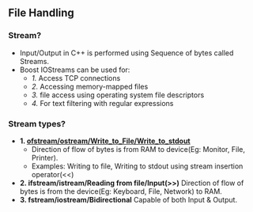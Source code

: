 ## File Handling
### Stream?
- Input/Output in C++ is performed using Sequence of bytes called Streams.
- Boost IOStreams can be used for:
  - _1._ Access TCP connections
  - _2._ Accessing memory-mapped files
  - _3._ file access using operating system file descriptors
  - _4._ For text filtering with regular expressions
### Stream types?
- **1. [ofstream/ostream/Write_to_File/Write_to_stdout](ofstream-WriteToFile)** 
  - Direction of flow of bytes is from RAM to device(Eg: Monitor, File, Printer).
  - Examples: Writing to file, Writing to stdout using stream insertion operator(<<)
- **2. ifstream/istream/Reading from file/Input(>>)** Direction of flow of bytes is from the device(Eg: Keyboard, File, Network) to RAM.
- **3. fstream/iostream/Bidirectional** Capable of both Input & Output.
